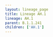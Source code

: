 ```yaml
---
layout: lineage_page
title: Lineage AH.1
lineage: AH.1
parent: B.1.1.241
children: ['AH.1']
---
```

